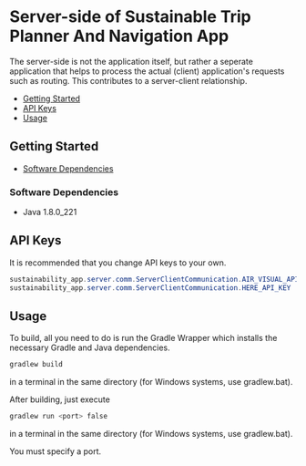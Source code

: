 # Server-side of Sustainable Trip Planner And Navigation App
The server-side is not the application itself, but rather a seperate application that helps to process the actual (client) application's requests such as routing. This contributes to a server-client relationship.
* [Getting Started](#Getting-Started)
* [API Keys](#API-Keys)
* [Usage](#Usage)

## Getting Started
* [Software Dependencies](#Software-Dependencies)

### Software Dependencies
* Java 1.8.0_221

## API Keys
It is recommended that you change API keys to your own.
```java
sustainability_app.server.comm.ServerClientCommunication.AIR_VISUAL_API_KEY
sustainability_app.server.comm.ServerClientCommunication.HERE_API_KEY
```

## Usage
To build, all you need to do is run the Gradle Wrapper which installs the necessary Gradle and Java dependencies.
```bash
gradlew build
```
in a terminal in the same directory (for Windows systems, use gradlew.bat).

After building, just execute
```bash
gradlew run <port> false
```
in a terminal in the same directory (for Windows systems, use gradlew.bat).

You must specify a port.
